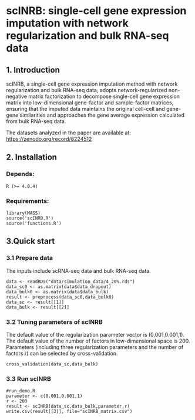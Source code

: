 # scINRB: single-cell gene expression imputation with network regularization and bulk RNA-seq data


## 1. Introduction

scINRB, a single-cell gene expression imputation method with network regularization and bulk RNA-seq data, adopts network-regularized non-negative matrix factorization to decompose single-cell gene expression matrix into low-dimensional gene-factor and sample-factor matrices, ensuring that the imputed data maintains the original cell-cell and gene-gene similarities and approaches the gene average expression calculated from bulk RNA-seq data.

The datasets analyzed in the paper are available at: https://zenodo.org/record/8224512

## 2. Installation

### Depends:
    R (>= 4.0.4) 
### Requirements:
    library(MASS)
    source('scINRB.R')
    source('functions.R')
## 3.Quick start


### 3.1 Prepare data
The inputs include scRNA-seq data and bulk RNA-seq data.

    data <- readRDS("data/simulation_data/4_20%.rds")
    data_sc0 <- as.matrix(data$data_dropout)
    data_bulk0 <- as.matrix(data$data_bulk)
    result <- preprocess(data_sc0,data_bulk0)
    data_sc <- result[[1]]
    data_bulk <- result[[2]]

### 3.2 Tuning parameters of scINRB
The default value of the regularization parameter vector is (0.001,0.001,1). The default value of the number of factors in low-dimensional space is 200. Parameters (including three regularization parameters and the number of factors r) can be selected by cross-validation.

    cross_validation(data_sc,data_bulk)
    
### 3.3 Run scINRB
    #run_demo.R
    parameter <- c(0.001,0.001,1) 
    r <- 200
    result <- scINRB(data_sc,data_bulk,parameter,r)
    write.csv(result[[3]], file="scINRB_matrix.csv")

 
